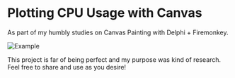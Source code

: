 # Plotting CPU Usage with Canvas
As part of my humbly studies on Canvas Painting with Delphi + Firemonkey.

![Example](example.gif)

This project is far of being perfect and my purpose was kind of research. Feel free to share and use as you desire!

